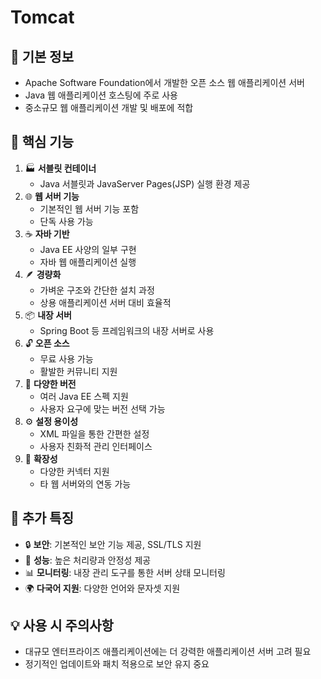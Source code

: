 # Tomcat
## 📌 기본 정보

- Apache Software Foundation에서 개발한 오픈 소스 웹 애플리케이션 서버
- Java 웹 애플리케이션 호스팅에 주로 사용
- 중소규모 웹 애플리케이션 개발 및 배포에 적합

## 🔧 핵심 기능

1. 🏭 **서블릿 컨테이너**
    - Java 서블릿과 JavaServer Pages(JSP) 실행 환경 제공
2. 🌐 **웹 서버 기능**
    - 기본적인 웹 서버 기능 포함
    - 단독 사용 가능
3. ☕ **자바 기반**
    - Java EE 사양의 일부 구현
    - 자바 웹 애플리케이션 실행
4. 🪶 **경량화**
    - 가벼운 구조와 간단한 설치 과정
    - 상용 애플리케이션 서버 대비 효율적
5. 📦 **내장 서버**
    - Spring Boot 등 프레임워크의 내장 서버로 사용
6. 🔓 **오픈 소스**
    - 무료 사용 가능
    - 활발한 커뮤니티 지원
7. 🔢 **다양한 버전**
    - 여러 Java EE 스펙 지원
    - 사용자 요구에 맞는 버전 선택 가능
8. ⚙️ **설정 용이성**
    - XML 파일을 통한 간편한 설정
    - 사용자 친화적 관리 인터페이스
9. 🔌 **확장성**
    - 다양한 커넥터 지원
    - 타 웹 서버와의 연동 가능

## 🌟 추가 특징

- 🔒 **보안**: 기본적인 보안 기능 제공, SSL/TLS 지원
- 🚀 **성능**: 높은 처리량과 안정성 제공
- 📊 **모니터링**: 내장 관리 도구를 통한 서버 상태 모니터링
- 🌍 **다국어 지원**: 다양한 언어와 문자셋 지원

## 💡 사용 시 주의사항

- 대규모 엔터프라이즈 애플리케이션에는 더 강력한 애플리케이션 서버 고려 필요
- 정기적인 업데이트와 패치 적용으로 보안 유지 중요